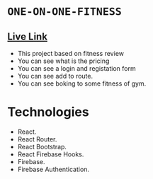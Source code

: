 # `ONE-ON-ONE-FITNESS`

## [Live Link](one-on-one-fitness-9b849.web.app)

* This project based on fitness review
* You can see what is the pricing
* You can see a login and registation form
* You can see add to route.
* You can see boking to some fitness of gym.

# Technologies
* React.
* React Router.
* React Bootstrap.
* React Firebase Hooks.
* Firebase.
* Firebase Authentication.

